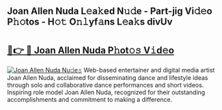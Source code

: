 ## Joan Allen Nuda L𝚎a𝚔ed N𝚞𝚍e - Part-jig Vi𝚍𝚎o P𝚑𝚘tos - H𝚘𝚝 O𝚗𝚕yf𝚊ns L𝚎a𝚔s divUv

# <h2><a href="http://kf13kcl.oniu.top/?m=Joan+Allen+Nuda">🔗👉 🔴 Joan Allen Nuda P𝚑ot𝚘𝚜 V𝚒d𝚎o</a></h2>

[![Joan Allen Nuda Nu𝚍e𝚜](https://i.imgur.com/0qMVB7G.gif)](http://kf13kcl.oniu.top/?m=Joan+Allen+Nuda)
Web-based entertainer and digital media artist Joan Allen Nuda, acclaimed for disseminating dance and lifestyle ideas through solo and collaborative dance performances and short videos. Inspiring role model Joan Allen Nuda, recognized for their outstanding accomplishments and commitment to making a difference.  
